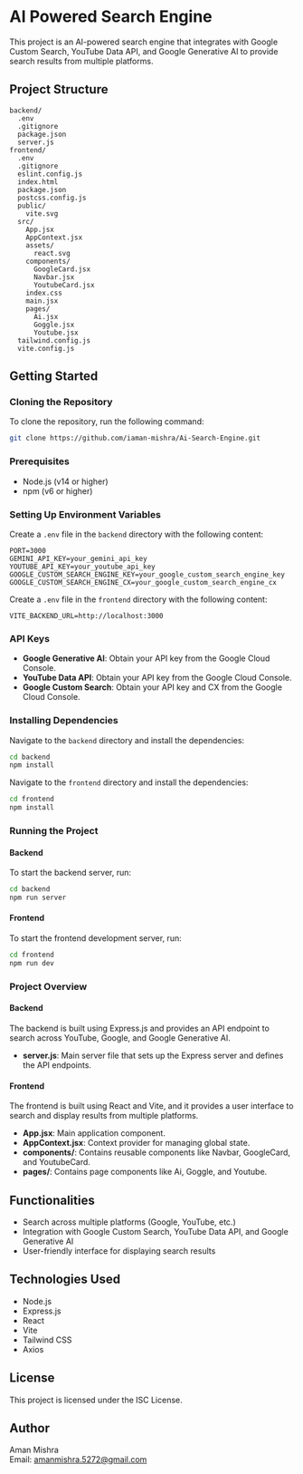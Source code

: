 # AI Powered Search Engine

This project is an AI-powered search engine that integrates with Google Custom Search, YouTube Data API, and Google Generative AI to provide search results from multiple platforms.

## Project Structure
```
backend/
  .env
  .gitignore
  package.json
  server.js
frontend/
  .env
  .gitignore
  eslint.config.js
  index.html
  package.json
  postcss.config.js
  public/
    vite.svg
  src/
    App.jsx
    AppContext.jsx
    assets/
      react.svg
    components/
      GoogleCard.jsx
      Navbar.jsx
      YoutubeCard.jsx
    index.css
    main.jsx
    pages/
      Ai.jsx
      Goggle.jsx
      Youtube.jsx
  tailwind.config.js
  vite.config.js
```

## Getting Started

### Cloning the Repository
To clone the repository, run the following command:
```sh
git clone https://github.com/iaman-mishra/Ai-Search-Engine.git
```

### Prerequisites

- Node.js (v14 or higher)
- npm (v6 or higher)

### Setting Up Environment Variables

Create a `.env` file in the `backend` directory with the following content:
```
PORT=3000
GEMINI_API_KEY=your_gemini_api_key
YOUTUBE_API_KEY=your_youtube_api_key
GOOGLE_CUSTOM_SEARCH_ENGINE_KEY=your_google_custom_search_engine_key
GOOGLE_CUSTOM_SEARCH_ENGINE_CX=your_google_custom_search_engine_cx
```

Create a `.env` file in the `frontend` directory with the following content:
```
VITE_BACKEND_URL=http://localhost:3000
```

### API Keys

- **Google Generative AI**: Obtain your API key from the Google Cloud Console.
- **YouTube Data API**: Obtain your API key from the Google Cloud Console.
- **Google Custom Search**: Obtain your API key and CX from the Google Cloud Console.

### Installing Dependencies

Navigate to the `backend` directory and install the dependencies:
```sh
cd backend
npm install
```

Navigate to the `frontend` directory and install the dependencies:
```sh
cd frontend
npm install
```

### Running the Project

#### Backend
To start the backend server, run:
```sh
cd backend
npm run server
```

#### Frontend
To start the frontend development server, run:
```sh
cd frontend
npm run dev
```

### Project Overview

#### Backend
The backend is built using Express.js and provides an API endpoint to search across YouTube, Google, and Google Generative AI.

- **server.js**: Main server file that sets up the Express server and defines the API endpoints.

#### Frontend
The frontend is built using React and Vite, and it provides a user interface to search and display results from multiple platforms.

- **App.jsx**: Main application component.
- **AppContext.jsx**: Context provider for managing global state.
- **components/**: Contains reusable components like Navbar, GoogleCard, and YoutubeCard.
- **pages/**: Contains page components like Ai, Goggle, and Youtube.

## Functionalities
- Search across multiple platforms (Google, YouTube, etc.)
- Integration with Google Custom Search, YouTube Data API, and Google Generative AI
- User-friendly interface for displaying search results

## Technologies Used
- Node.js
- Express.js
- React
- Vite
- Tailwind CSS
- Axios

## License
This project is licensed under the ISC License.

## Author
Aman Mishra  
Email: amanmishra.5272@gmail.com
